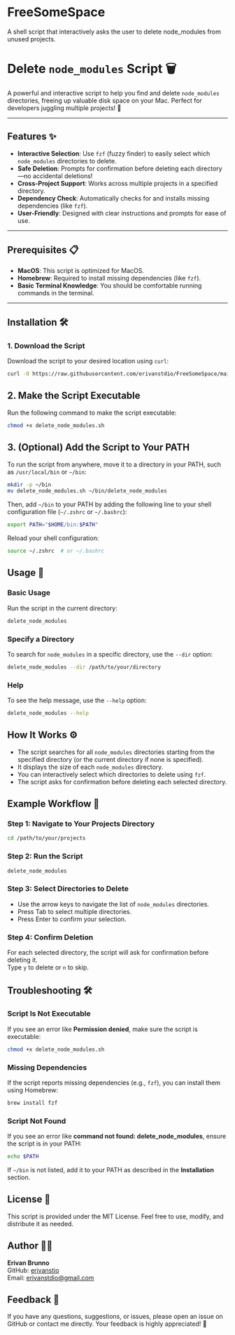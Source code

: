 # FreeSomeSpace
A shell script that interactively asks the user to delete node_modules from unused projects.

# Delete `node_modules` Script 🗑️

A powerful and interactive script to help you find and delete `node_modules` directories, freeing up valuable disk space on your Mac. Perfect for developers juggling multiple projects! 🚀

---

## Features ✨

- **Interactive Selection**: Use `fzf` (fuzzy finder) to easily select which `node_modules` directories to delete.
- **Safe Deletion**: Prompts for confirmation before deleting each directory—no accidental deletions!
- **Cross-Project Support**: Works across multiple projects in a specified directory.
- **Dependency Check**: Automatically checks for and installs missing dependencies (like `fzf`).
- **User-Friendly**: Designed with clear instructions and prompts for ease of use.

---

## Prerequisites 📋

- **MacOS**: This script is optimized for MacOS.
- **Homebrew**: Required to install missing dependencies (like `fzf`).
- **Basic Terminal Knowledge**: You should be comfortable running commands in the terminal.

---

## Installation 🛠️

### 1. Download the Script
Download the script to your desired location using `curl`:
```bash
curl -O https://raw.githubusercontent.com/erivanstdio/FreeSomeSpace/main/delete_node_modules.sh
```

## 2. Make the Script Executable

Run the following command to make the script executable:

```bash
chmod +x delete_node_modules.sh
```


## 3. (Optional) Add the Script to Your PATH

To run the script from anywhere, move it to a directory in your PATH, such as `/usr/local/bin` or `~/bin`:

```bash
mkdir -p ~/bin
mv delete_node_modules.sh ~/bin/delete_node_modules
```

Then, add `~/bin` to your PATH by adding the following line to your shell configuration file (`~/.zshrc` or `~/.bashrc`):

```bash
export PATH="$HOME/bin:$PATH"
```

Reload your shell configuration:

```bash
source ~/.zshrc  # or ~/.bashrc
```

## Usage 🚀

### Basic Usage

Run the script in the current directory:

```bash
delete_node_modules
```

### Specify a Directory

To search for `node_modules` in a specific directory, use the `--dir` option:

```bash
delete_node_modules --dir /path/to/your/directory
```

### Help

To see the help message, use the `--help` option:

```bash
delete_node_modules --help
```

## How It Works ⚙️

- The script searches for all `node_modules` directories starting from the specified directory (or the current directory if none is specified).
- It displays the size of each `node_modules` directory.
- You can interactively select which directories to delete using `fzf`.
- The script asks for confirmation before deleting each selected directory.

## Example Workflow 📂

### Step 1: Navigate to Your Projects Directory

```bash
cd /path/to/your/projects
```

### Step 2: Run the Script

```bash
delete_node_modules
```

### Step 3: Select Directories to Delete

- Use the arrow keys to navigate the list of `node_modules` directories.
- Press Tab to select multiple directories.
- Press Enter to confirm your selection.

### Step 4: Confirm Deletion

For each selected directory, the script will ask for confirmation before deleting it.  
Type `y` to delete or `n` to skip.

## Troubleshooting 🛠️

### Script Is Not Executable

If you see an error like **Permission denied**, make sure the script is executable:

```bash
chmod +x delete_node_modules.sh
```

### Missing Dependencies

If the script reports missing dependencies (e.g., `fzf`), you can install them using Homebrew:

```bash
brew install fzf
```

### Script Not Found

If you see an error like **command not found: delete_node_modules**, ensure the script is in your PATH:

```bash
echo $PATH
```

If `~/bin` is not listed, add it to your PATH as described in the **Installation** section.

## License 📜

This script is provided under the MIT License. Feel free to use, modify, and distribute it as needed.

## Author 👨‍💻

**Erivan Brunno**  
GitHub: [erivanstio](https://github.com/erivanstio)  
Email: erivanstdio@gmail.com

## Feedback 💬

If you have any questions, suggestions, or issues, please open an issue on GitHub or contact me directly. Your feedback is highly appreciated! 🙌